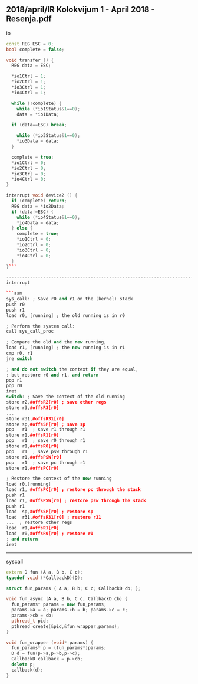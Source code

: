 2018/april/IR Kolokvijum 1 - April 2018 - Resenja.pdf
--------------------------------------------------------------------------------
io

```cpp
const REG ESC = 0;
bool complete = false;

void transfer () {
  REG data = ESC;

  *io1Ctrl = 1;
  *io2Ctrl = 1;
  *io3Ctrl = 1;
  *io4Ctrl = 1;

  while (!complete) {
    while (*io1Status&1==0);
    data = *io1Data;

  if (data==ESC) break;

    while (*io3Status&1==0);
    *io3Data = data;
  }

  complete = true;
  *io1Ctrl = 0;
  *io2Ctrl = 0;
  *io3Ctrl = 0;
  *io4Ctrl = 0;
}

interrupt void device2 () {
  if (complete) return;
  REG data = *io2Data;
  if (data!=ESC) {
    while (*io4Status&1==0);
    *io4Data = data;
  } else {
    complete = true;
    *io1Ctrl = 0;
    *io2Ctrl = 0;
    *io3Ctrl = 0;
    *io4Ctrl = 0;
  }
}```

--------------------------------------------------------------------------------
interrupt 

```asm
sys_call: ; Save r0 and r1 on the (kernel) stack
push r0
push r1
load r0, [running] ; the old running is in r0

; Perform the system call:
call sys_call_proc

; Compare the old and the new running,
load r1, [running] ; the new running is in r1
cmp r0, r1
jne switch

; and do not switch the context if they are equal,
; but restore r0 and r1, and return
pop r1
pop r0
iret
switch: ; Save the context of the old running
store r2,#offsR2[r0] ; save other regs
store r3,#offsR3[r0]
...
store r31,#offsR31[r0]
store sp,#offsSP[r0] ; save sp
pop   r1  ; save r1 through r1
store r1,#offsR1[r0]
pop   r1  ; save r0 through r1
store r1,#offsR0[r0]
pop   r1  ; save psw through r1
store r1,#offsPSW[r0]
pop   r1  ; save pc through r1
store r1,#offsPC[r0]

; Restore the context of the new running
load r0,[running]
load r1, #offsPC[r0] ; restore pc through the stack
push r1
load r1, #offsPSW[r0] ; restore psw through the stack
push r1
load  sp,#offsSP[r0] ; restore sp
load  r31,#offsR31[r0] ; restore r31
...  ; restore other regs
load  r1,#offsR1[r0]
load  r0,#offsR0[r0] ; restore r0
; and return
iret
```
--------------------------------------------------------------------------------
syscall

```cpp
extern D fun (A a, B b, C c);
typedef void (*CallbackD)(D);

struct fun_params { A a; B b; C c; CallbackD cb; };

void fun_async (A a, B b, C c, CallbackD cb) {
  fun_params* params = new fun_params;
  params->a = a; params->b = b; params->c = c;
  params->cb = cb;
  pthread_t pid;
  pthread_create(&pid,&fun_wrapper,params);
}

void fun_wrapper (void* params) {
  fun_params* p = (fun_params*)params;
  D d = fun(p->a,p->b,p->c);
  CallbackD callback = p->cb;
  delete p;
  callback(d);
}
```